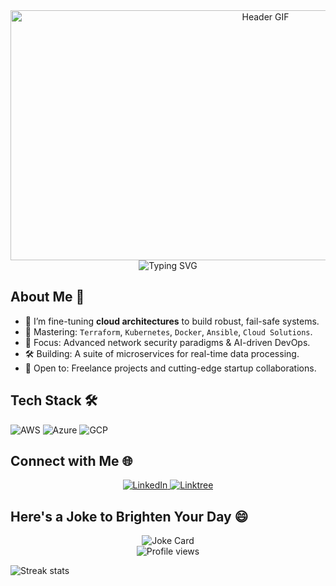 <div id="header" align="center">
  <img src="YOUR_ANIMATED_HEADER.gif" alt="Header GIF" width="800" height="400"/>
</div>

<div align="center">
    <img src="https://readme-typing-svg.demolab.com?font=Jetbrains+mono&size=30&duration=5000&color=F7EB05&center=true&vCenter=true&width=435&lines=Machine+Learning;Cloud+Architecture;DevOps+Pro;Automation" alt="Typing SVG"/>
</div>

## About Me 🚀
- 🔭 I’m fine-tuning **cloud architectures** to build robust, fail-safe systems.
- 🚀 Mastering: `Terraform`, `Kubernetes`, `Docker`, `Ansible`, `Cloud Solutions`.
- 🌱 Focus: Advanced network security paradigms & AI-driven DevOps.
- 🛠️ Building: A suite of microservices for real-time data processing.
- 📡 Open to: Freelance projects and cutting-edge startup collaborations.

## Tech Stack 🛠️
<p align="left">
  <img src="https://img.shields.io/badge/AWS-FF9900?style=for-the-badge&logo=amazonaws&logoColor=white" alt="AWS" />
  <img src="https://img.shields.io/badge/Azure-0089D6?style=for-the-badge&logo=microsoftazure&logoColor=white" alt="Azure"/>
  <img src="https://img.shields.io/badge/GCP-4285F4?style=for-the-badge&logo=googlecloud&logoColor=white" alt="GCP"/>
  <!-- Add more as needed -->
</p>

## Connect with Me 🌐
<div align="center">
  <a href="https://www.linkedin.com/in/zane-pearton">
    <img src="https://img.shields.io/badge/ZanePearton-0077B5?style=for-the-badge&logo=linkedin&logoColor=white" alt="LinkedIn"/>
  </a>
  <a href="https://linktr.ee/zanepearton">
    <img src="https://img.shields.io/badge/Linktree-39E09B?style=for-the-badge&logo=Linktree&logoColor=white" alt="Linktree"/>
  </a>
</div>

## Here's a Joke to Brighten Your Day 😄
<div align="center">
  <img src="https://readme-jokes.vercel.app/api" alt="Joke Card"/>
</div>

<div align="center">
  <img src="https://komarev.com/ghpvc/?username=ZanePearton&style=flat-square" alt="Profile views" />
</div>

![Streak stats](https://github-readme-streak-stats.herokuapp.com/?user=zanepearton)
